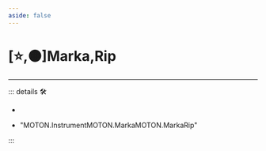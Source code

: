 ```yaml
---
aside: false
---
```

# [⭐,🟠]<labor>Marka</labor>,<motor>Rip</motor>

---

<!-- =================================================== -->
<!-- =================================================== -->
<!-- =================================================== -->
<!-- =================================================== -->
<!-- =================================================== -->
::: details 🛠

-

- "MOTON.InstrumentMOTON.MarkaMOTON.MarkaRip"

:::
